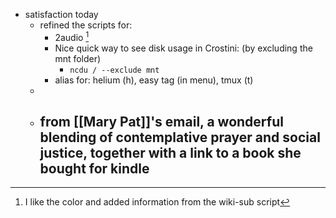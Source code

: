 - satisfaction today
	- refined the scripts for:
		- 2audio [^1]
		- Nice quick way to see disk usage in Crostini: (by excluding the mnt folder)
			- ```ncdu / --exclude mnt```
		- alias for: helium (h), easy tag (in menu), tmux (t)
	- [^1]: I like the color and added information from the wiki-sub script
	- from [[Mary Pat]]'s email, a wonderful blending of contemplative prayer and social justice, together with a link to a book she bought for kindle
		-